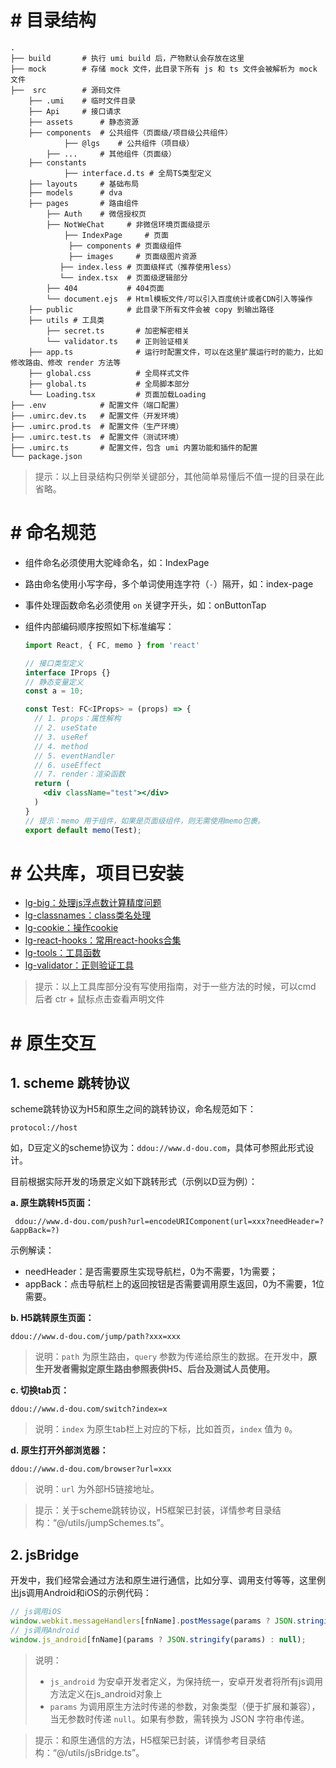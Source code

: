 # # 目录结构

```
.
├── build       # 执行 umi build 后，产物默认会存放在这里
├── mock        # 存储 mock 文件，此目录下所有 js 和 ts 文件会被解析为 mock 文件
├──  src        # 源码文件
    ├── .umi    # 临时文件目录
    ├── Api     # 接口请求
    ├── assets      # 静态资源
    ├── components  # 公共组件（页面级/项目级公共组件）
    		├── @lgs    # 公共组件（项目级）
        ├── ...     # 其他组件（页面级）
    ├── constants
    		├── interface.d.ts # 全局TS类型定义
    ├── layouts     # 基础布局
    ├── models      # dva 
    ├── pages       # 路由组件
        ├── Auth    # 微信授权页
        ├── NotWeChat     # 非微信环境页面级提示  
		    ├── IndexPage     # 页面
        	 ├── components # 页面级组件
        	 ├── images     # 页面级图片资源
           ├── index.less # 页面级样式（推荐使用less）
           └── index.tsx  # 页面级逻辑部分 
        ├── 404           # 404页面
        └── document.ejs  # Html模板文件/可以引入百度统计或者CDN引入等操作
    ├── public            # 此目录下所有文件会被 copy 到输出路径
    ├── utils # 工具类
        ├── secret.ts       # 加密解密相关
        └── validator.ts    # 正则验证相关
    ├── app.ts              # 运行时配置文件，可以在这里扩展运行时的能力，比如修改路由、修改 render 方法等
    ├── global.css          # 全局样式文件
    ├── global.ts           # 全局脚本部分
    └── Loading.tsx         # 页面加载Loading
├── .env            # 配置文件（端口配置）
├── .umirc.dev.ts   # 配置文件（开发环境）
├── .umirc.prod.ts  # 配置文件（生产环境）
├── .umirc.test.ts  # 配置文件（测试环境）
├── .umirc.ts       # 配置文件，包含 umi 内置功能和插件的配置
└── package.json  
```

> 提示：以上目录结构只例举关键部分，其他简单易懂后不值一提的目录在此省略。

# # 命名规范

- 组件命名必须使用大驼峰命名，如：IndexPage

- 路由命名使用小写字母，多个单词使用连字符（`-`）隔开，如：index-page

- 事件处理函数命名必须使用 `on` 关键字开头，如：onButtonTap

- 组件内部编码顺序按照如下标准编写：

  ````jsx
  import React, { FC, memo } from 'react'
  
  // 接口类型定义
  interface IProps {}
  // 静态变量定义
  const a = 10;
  
  const Test: FC<IProps> = (props) => {
    // 1. props：属性解构
    // 2. useState
    // 3. useRef
    // 4. method
    // 5. eventHandler
    // 6. useEffect
    // 7. render：渲染函数
    return (
      <div className="test"></div>
    )
  }
  // 提示：memo 用于组件，如果是页面级组件，则无需使用memo包裹。
  export default memo(Test);
  ````
# # 公共库，项目已安装

- [lg-big：处理js浮点数计算精度问题](https://github.com/lihongyao/lg-big)
- [lg-classnames：class类名处理](https://github.com/lihongyao/lg-classnames)
- [lg-cookie：操作cookie](https://github.com/lihongyao/lg-cookie)
- [lg-react-hooks：常用react-hooks合集](https://github.com/lihongyao/lg-react-hooks)
- [lg-tools：工具函数](https://github.com/lihongyao/lg-tools)
- [lg-validator：正则验证工具](https://github.com/lihongyao/lg-validator)

> 提示：以上工具库部分没有写使用指南，对于一些方法的时候，可以cmd 后者 ctr + 鼠标点击查看声明文件

# # 原生交互

## 1. scheme 跳转协议

scheme跳转协议为H5和原生之间的跳转协议，命名规范如下：

```
protocol://host
```

如，D豆定义的scheme协议为：`ddou://www.d-dou.com`，具体可参照此形式设计。

目前根据实际开发的场景定义如下跳转形式（示例以D豆为例）：

**a. 原生跳转H5页面：**

```
 ddou://www.d-dou.com/push?url=encodeURIComponent(url=xxx?needHeader=?&appBack=?)
```

示例解读：

- needHeader：是否需要原生实现导航栏，0为不需要，1为需要；
- appBack：点击导航栏上的返回按钮是否需要调用原生返回，0为不需要，1位需要。

**b. H5跳转原生页面：**

```
ddou://www.d-dou.com/jump/path?xxx=xxx
```

> 说明：`path` 为原生路由，`query` 参数为传递给原生的数据。在开发中，**原生开发者需拟定原生路由参照表供H5、后台及测试人员使用。**

**c. 切换tab页：**

```
ddou://www.d-dou.com/switch?index=x
```

> 说明：`index` 为原生tab栏上对应的下标，比如首页，`index`  值为 `0`。

**d. 原生打开外部浏览器：**

```
ddou://www.d-dou.com/browser?url=xxx
```

> 说明：`url` 为外部H5链接地址。

> 提示：关于scheme跳转协议，H5框架已封装，详情参考目录结构：“@/utils/jumpSchemes.ts”。

## 2. jsBridge

开发中，我们经常会通过方法和原生进行通信，比如分享、调用支付等等，这里例出js调用Android和iOS的示例代码：

```js
// js调用iOS
window.webkit.messageHandlers[fnName].postMessage(params ? JSON.stringify(params) : null);
// js调用Android
window.js_android[fnName](params ? JSON.stringify(params) : null);
```

> 说明：
>
> - `js_android` 为安卓开发者定义，为保持统一，安卓开发者将所有js调用方法定义在js_android对象上
> - `params` 为调用原生方法时传递的参数，对象类型（便于扩展和兼容），当无参数时传递 `null`。如果有参数，需转换为 JSON 字符串传递。

> 提示：和原生通信的方法，H5框架已封装，详情参考目录结构：“@/utils/jsBridge.ts”。